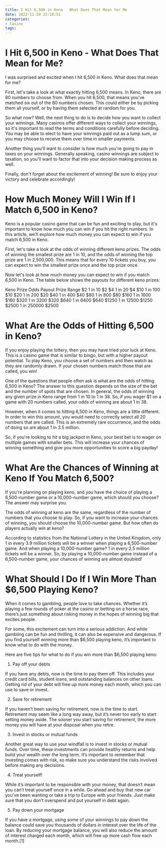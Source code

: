 ```yaml
---
title: I Hit 6,500 in Keno   What Does That Mean for Me
date: 2022-11-20 22:18:51
categories:
- Casino
tags:
---
```



#  I Hit 6,500 in Keno - What Does That Mean for Me?

I was surprised and excited when I hit 6,500 in Keno. What does that mean for me?

First, let's take a look at what exactly hitting 6,500 means. In Keno, there are 80 numbers to choose from. When you hit 6,500, that means you've matched six out of the 80 numbers chosen. This could either be by picking them all yourself, or by having them selected at random for you.

So what now? Well, the next thing to do is to decide how you want to collect your winnings. Many casinos offer different ways to collect your winnings, so it's important to read the terms and conditions carefully before deciding. You may be able to elect to have your winnings paid out as a lump sum, or you may choose to receive them over time in smaller payments.

Another thing you'll want to consider is how much you're going to pay in taxes on your winnings. Generally speaking, casino winnings are subject to taxation, so you'll want to factor that into your decision making process as well.

Finally, don't forget about the excitement of winning! Be sure to enjoy your victory and celebrate accordingly!

#  How Much Money Will I Win If I Match 6,500 in Keno?

Keno is a popular casino game that can be fun and exciting to play, but it's important to know how much you can win if you hit the right numbers. In this article, we'll explore how much money you can expect to win if you match 6,500 in Keno.

First, let's take a look at the odds of winning different keno prizes. The odds of winning the smallest prize are 1 in 10, and the odds of winning the top prize are 1 in 2,500,000. This means that for every 10 tickets you buy, you can expect to win the smallest prize once and the top prize once.

Now let's look at how much money you can expect to win if you match 6,500 in Keno. The table below shows the payouts for different keno prizes:

Keno Prize Odds Payout Prize Range $2 1 in 10 $2 $4 1 in 20 $4 $10 1 in 100 $10 $20 1 in 200 $20 $40 1 in 400 $40 $80 1 in 800 $80 $160 1 in 1600 $160 
$320 1 in 3200 $320 
$640 1 in 6400 $640 
$1250 1 in 12500 $1250 
$2500 1 in 250000 $2500

#  What Are the Odds of Hitting 6,500 in Keno?

If you enjoy playing the lottery, then you may have tried your luck at Keno. This is a casino game that is similar to bingo, but with a higher payout potential. To play Keno, you choose a set of numbers and then watch as they are randomly drawn. If your chosen numbers match those that are called, you win!

One of the questions that people often ask is what are the odds of hitting 6,500 in Keno? The answer to this question depends on the size of the bet and the number of spots that are chosen. In general, the odds of winning any given prize in Keno range from 1 in 10 to 1 in 38. So, if you wager $1 on a game with 20 numbers called, your odds of winning are about 1 in 38.

However, when it comes to hitting 6,500 in Keno, things are a little different. In order to win this amount, you would need to correctly select all 20 numbers that are called. This is an extremely rare occurrence, and the odds of doing so are about 1 in 3.5 million.

So, if you're looking to hit a big jackpot in Keno, your best bet is to wager on multiple games with smaller bets. This will increase your chances of winning something and give you more opportunities to score a big payday!

#  What Are the Chances of Winning at Keno If You Match 6,500?

If you're planning on playing keno, and you have the choice of playing a 6,500-number game or a 10,000-number game, which should you choose? The answer may surprise you.

The odds of winning at keno are the same, regardless of the number of numbers that you choose to play. So, if you want to increase your chances of winning, you should choose the 10,000-number game. But how often do players actually win at keno?

According to statistics from the National Lottery in the United Kingdom, only 1 in every 3.9 million tickets will be a winner when playing a 6,500-number game. And when playing a 10,000-number game? 1 in every 2.5 million tickets will be a winner. So, by playing a 10,000-number game instead of a 6,500-number game, your chances of winning are almost doubled!

#  What Should I Do If I Win More Than $6,500 Playing Keno?

When it comes to gambling, people love to take chances. Whether it’s playing a few rounds of poker at the casino or betting on a horse race, there’s just something about risking money in the hopes of winning big that excites people.

For some, this excitement can turn into a serious addiction. And while gambling can be fun and thrilling, it can also be expensive and dangerous. If you find yourself winning more than $6,500 playing keno, it’s important to know what to do with the money.

Here are five tips for what to do if you win more than $6,500 playing keno:

1. Pay off your debts

If you have any debts, now is the time to pay them off. This includes your credit card bills, student loans, and outstanding balances on other loans. Getting rid of your debt will free up more money each month, which you can use to save or invest.

2. Save for retirement

If you haven’t been saving for retirement, now is the time to start. Retirement may seem like a long way away, but it’s never too early to start setting money aside. The sooner you start saving for retirement, the more money you will have at your disposal when you retire.

3. Invest in stocks or mutual funds

Another great way to use your windfall is to invest in stocks or mutual funds. Over time, these investments can provide healthy returns and help build your wealth over the long term. It’s important to remember that investing comes with risk, so make sure you understand the risks involved before making any decisions.

4. Treat yourself!



While it’s important to be responsible with your money, that doesn’t mean you can’t treat yourself once in a while. Go ahead and buy that new car you’ve been wanting or take a trip to Europe with your friends. Just make sure that you don’t overspend and put yourself in debt again.

5. Pay down your mortgage


If you have a mortgage, using some of your winnings to pay down the balance could save you thousands of dollars in interest over the life of the loan. By reducing your mortgage balance, you will also reduce the amount of interest charged each month, which will free up more cash flow each month.[1]